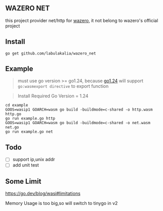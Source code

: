 ## WAZERO NET

this project provider net/http for [wazero](https://github.com/tetratelabs/wazero), it not belong to wazero's official project

## Install

```
go get github.com/labulakalia/wazero_net
```

## Example

> must use go version >= go1.24, because [go1.24](https://tip.golang.org/doc/go1.24#wasm) will support `go:wasmexport directive` to export function

> Install Required Go Version
> = 1.24

```
cd example
GOOS=wasip1 GOARCH=wasm go build -buildmode=c-shared -o http.wasm http.go
go run example.go http
GOOS=wasip1 GOARCH=wasm go build -buildmode=c-shared -o net.wasm net.go
go run example.go net
```

## Todo

- [ ] support ip,unix addr
- [ ] add unit test

## Some Limit

https://go.dev/blog/wasi#limitations

Memory Usage is too big,so will switch to tinygo in v2
